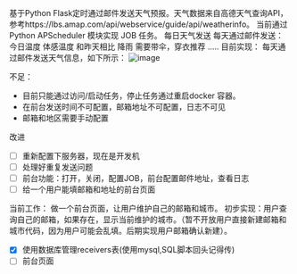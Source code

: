 基于Python Flask定时通过邮件发送天气预报。天气数据来自高德天气查询API，参考https://lbs.amap.com/api/webservice/guide/api/weatherinfo。
当前通过 Python APScheduler 模块实现 JOB 任务。
每日天气发送
每天通过邮件发送：
今日温度
体感温度
和昨天相比
降雨
需要带伞，穿衣推荐
…..
目前实现：
每天通过邮件发送天气信息，如下所示：
![image](https://github.com/JoeyShelby/EMAIL_WEATHER/assets/57031953/93bdc7ac-7824-4be5-aa79-a808a1ab10e2)

不足：
- 目前只能通过访问/启动任务，停止任务通过重启docker 容器。
- 在前台发送时间不可配置，邮箱地址不可配置，日志不可见
- 邮箱和地区需要手动配置

改进
- [ ] 重新配置下服务器，现在是开发机
- [ ] 处理好重复发送问题
- [ ] 前台功能：打开，关闭，配置JOB，前台配置邮件地址，查看日志
- [ ] 给一个用户能填邮箱和地址的前台页面

当前工作：
做一个前台页面，让用户维护自己的邮箱和城市。
初步实现：用户查询自己的邮箱，如果存在，显示当前维护的城市。（暂不开放用户直接新建邮箱和城市代码，因为用户可能会乱填。后期实现用户邮箱确认新建）。
- [x] 使用数据库管理receivers表(使用mysql,SQL脚本回头记得传)
- [ ] 前台页面
